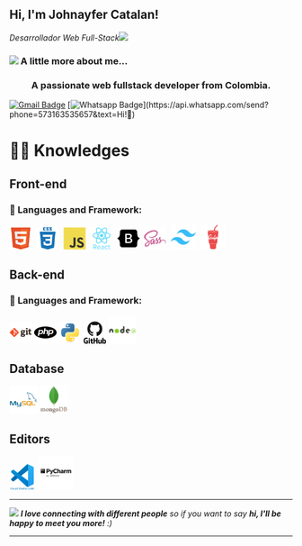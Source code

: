 <h2> Hi, I'm Johnayfer Catalan!</h2>

<p><em>Desarrollador Web Full-Stack</a><img src="https://media.giphy.com/media/WUlplcMpOCEmTGBtBW/giphy.gif" width="60"> 
</em></p>



### <img src="https://media.giphy.com/media/VgCDAzcKvsR6OM0uWg/giphy.gif" width="50"> A little more about me...  
<h3 align="center">
  A passionate web fullstack developer from Colombia. 

</h3>
        
[![Gmail Badge](https://img.shields.io/badge/-Gmail-c14438?style=flat-square&logo=Gmail&logoColor=white&link=mailto:jcatalanmoneris@gmail.com)](mailto:jcatalanmoneris@gmail.com)
[![Whatsapp Badge](https://img.shields.io/badge/-Whatsapp-4CA143?style=flat-square&labelColor=4CA143&logo=whatsapp&logoColor=white&link=https://api.whatsapp.com/send?phone=573163535657&text=Olá!)](https://api.whatsapp.com/send?phone=573163535657&text=Hi!🖖)

# :man_technologist: Knowledges
## Front-end
<div align="left">
    <h3>🔨 Languages and Framework:</h3>
    <div>
        <img src="https://github.com/devicons/devicon/blob/master/icons/html5/html5-original.svg" title="HTML5" alt="HTML" width="40" height="40"/>&nbsp;
        <img src="https://github.com/devicons/devicon/blob/master/icons/css3/css3-plain-wordmark.svg"  title="CSS3" alt="CSS" width="40" height="40"/>&nbsp;
        <img src="https://github.com/devicons/devicon/blob/master/icons/javascript/javascript-original.svg" title="JavaScript" alt="JavaScript" width="40" height="40"/>&nbsp;
        <img src="https://github.com/devicons/devicon/blob/master/icons/react/react-original-wordmark.svg" title="React" alt="React" width="40" height="40"/>&nbsp;
        <img src="https://github.com/devicons/devicon/blob/master/icons/bootstrap/bootstrap-plain.svg" title="Bootstrap" alt="Bootstrap" width="40" height="40"/>&nbsp;
        <img src="https://github.com/devicons/devicon/blob/master/icons/sass/sass-original.svg" title="Sass" alt="Sass" width="40" height="40"/>&nbsp;
        <img src="https://github.com/devicons/devicon/blob/master/icons/tailwindcss/tailwindcss-plain.svg" title="Sass" alt="Sass" width="45" height="45"/>&nbsp;
        <img src="https://github.com/devicons/devicon/blob/master/icons/gulp/gulp-plain.svg" title="Sass" alt="Sass" width="45" height="45"/>&nbsp;
      </div>
</div>

## Back-end
<div align="left">
    <h3>🔨 Languages and Framework:</h3>
    <div>
        <img src="https://github.com/devicons/devicon/blob/master/icons/git/git-original-wordmark.svg" title="Git" **alt="Git" width="40" height="40"/>
        <img src="https://github.com/devicons/devicon/blob/master/icons/php/php-plain.svg" title="Git" **alt="Git" width="40" height="40"/>
        <img src="https://github.com/devicons/devicon/blob/master/icons/python/python-original.svg" title="Git" **alt="Git" width="40" height="40"/>
        <img src="https://github.com/devicons/devicon/blob/master/icons/github/github-original-wordmark.svg" title="Git" **alt="Git" width="40" height="40"/>
        <img src="https://github.com/devicons/devicon/blob/master/icons/nodejs/nodejs-original-wordmark.svg" title="Git" **alt="Git" width="50" height="50"/>
      </div>
</div>


## Database
<div align="left">
    <div>
        <img src="https://github.com/devicons/devicon/blob/master/icons/mysql/mysql-original-wordmark.svg" title="MySQL"  alt="MySQL" width="50" height="50"/>
        <img src="https://github.com/devicons/devicon/blob/master/icons/mongodb/mongodb-original-wordmark.svg" width="50" height="50"/>
      </div>
</div>

## Editors
<div align="left">
    <div>
        <img src="https://github.com/devicons/devicon/blob/master/icons/vscode/vscode-original-wordmark.svg" title="HTML5" alt="HTML" width="45" height="45"/>&nbsp;
        <img src="https://github.com/devicons/devicon/blob/master/icons/pycharm/pycharm-original-wordmark.svg" title="HTML5" alt="HTML" width="60" height="60"/>&nbsp;
</div>

---

<img src="https://media.giphy.com/media/LnQjpWaON8nhr21vNW/giphy.gif" width="80"> <em><b>I love connecting with different people</b> so if you want to say <b>hi, I'll be happy to meet you more!</b> :)</em>

---
